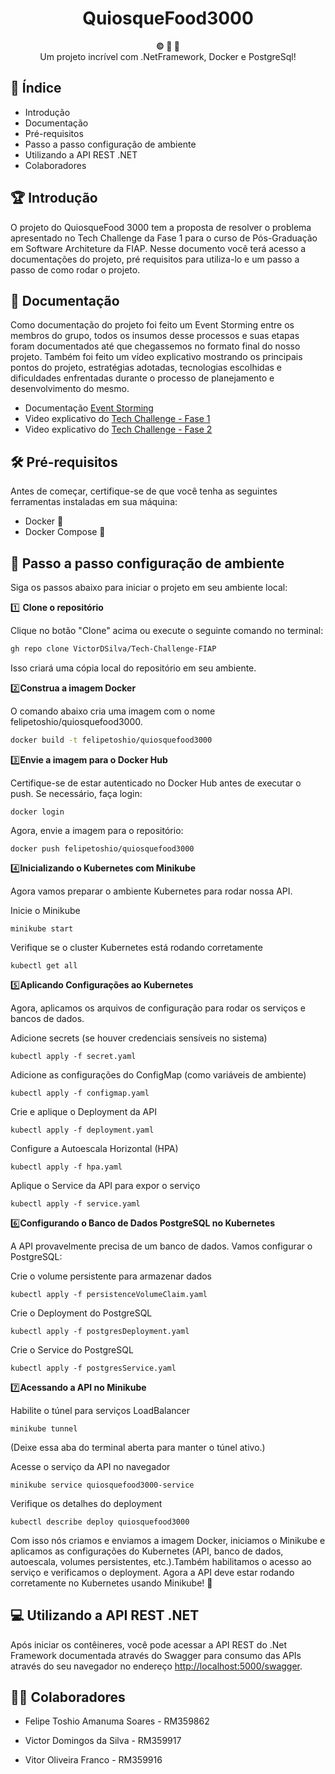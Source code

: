 
<h1 align="center">QuiosqueFood3000</h1>

<div align="center">
  <strong>©️ 🐳 🐘 </strong>
</div>
<div align="center">
  Um projeto incrível com .NetFramework, Docker e PostgreSql!
</div>

## 📖 Índice

- Introdução
- Documentação
- Pré-requisitos
- Passo a passo configuração de ambiente
- Utilizando a API REST .NET
- Colaboradores

## 🏆 Introdução

O projeto do QuiosqueFood 3000 tem a proposta de resolver o problema apresentado no Tech Challenge da Fase 1 para o curso de Pós-Graduação em Software Architeture da FIAP. Nesse documento você terá acesso a documentações do projeto, pré requisitos para utiliza-lo e um passo a passo de como rodar o projeto.

## 📄 Documentação

Como documentação do projeto foi feito um Event Storming entre os membros do grupo, todos os insumos desse processos e suas etapas foram documentados até que chegassemos no formato final do nosso projeto. Também foi feito um vídeo explicativo mostrando os principais pontos do projeto, estratégias adotadas, tecnologias escolhidas e dificuldades enfrentadas durante o processo de planejamento e desenvolvimento do mesmo.

- Documentação [Event Storming](https://miro.com/app/board/uXjVLEMVBGE=/)
- Video explicativo do [Tech Challenge - Fase 1](https://drive.google.com/file/d/15svsZTA-br8HuAhEG3dh0rw4ogem8Fid/view?usp=sharing)
- Video explicativo do [Tech Challenge - Fase 2](https://drive.google.com/file/d/129m0TCm2aMIT78FVRTBOPBsQ6-Q_8idD/view?usp=sharing) 

## 🛠️ Pré-requisitos

Antes de começar, certifique-se de que você tenha as seguintes ferramentas instaladas em sua máquina:

- Docker 🐳
- Docker Compose 🐙

## 🚀 Passo a passo configuração de ambiente

Siga os passos abaixo para iniciar o projeto em seu ambiente local:

1️⃣ **Clone o repositório**

Clique no botão "Clone" acima ou execute o seguinte comando no terminal:

```bash
gh repo clone VictorDSilva/Tech-Challenge-FIAP
```

Isso criará uma cópia local do repositório em seu ambiente.

2️⃣**Construa a imagem Docker**

O comando abaixo cria uma imagem com o nome felipetoshio/quiosquefood3000.

```bash
docker build -t felipetoshio/quiosquefood3000
```

3️⃣**Envie a imagem para o Docker Hub**

Certifique-se de estar autenticado no Docker Hub antes de executar o push. Se necessário, faça login:
```
docker login
```

Agora, envie a imagem para o repositório:
```
docker push felipetoshio/quiosquefood3000
```

4️⃣**Inicializando o Kubernetes com Minikube**

Agora vamos preparar o ambiente Kubernetes para rodar nossa API.

Inicie o Minikube
```
minikube start
```
Verifique se o cluster Kubernetes está rodando corretamente
```
kubectl get all
```
5️⃣**Aplicando Configurações ao Kubernetes**

Agora, aplicamos os arquivos de configuração para rodar os serviços e bancos de dados.

Adicione secrets (se houver credenciais sensíveis no sistema)
```
kubectl apply -f secret.yaml
```

Adicione as configurações do ConfigMap (como variáveis de ambiente)
```
kubectl apply -f configmap.yaml
```

Crie e aplique o Deployment da API
```
kubectl apply -f deployment.yaml
```

Configure a Autoescala Horizontal (HPA)
```
kubectl apply -f hpa.yaml
```
Aplique o Service da API para expor o serviço
```
kubectl apply -f service.yaml
```


6️⃣**Configurando o Banco de Dados PostgreSQL no Kubernetes**

A API provavelmente precisa de um banco de dados. Vamos configurar o PostgreSQL:

Crie o volume persistente para armazenar dados
```
kubectl apply -f persistenceVolumeClaim.yaml
```

Crie o Deployment do PostgreSQL
```
kubectl apply -f postgresDeployment.yaml
```

Crie o Service do PostgreSQL
```
kubectl apply -f postgresService.yaml
```
7️⃣**Acessando a API no Minikube**

Habilite o túnel para serviços LoadBalancer
```
minikube tunnel
```
(Deixe essa aba do terminal aberta para manter o túnel ativo.)

Acesse o serviço da API no navegador
```
minikube service quiosquefood3000-service
```

Verifique os detalhes do deployment
```
kubectl describe deploy quiosquefood3000
```

Com isso nós criamos e enviamos a imagem Docker, iniciamos o Minikube e aplicamos as configurações do Kubernetes (API, banco de dados, autoescala, volumes persistentes, etc.).Também habilitamos o acesso ao serviço e verificamos o deployment. Agora a API deve estar rodando corretamente no Kubernetes usando Minikube! 🚀

## 💻  Utilizando a API REST .NET

Após iniciar os contêineres, você pode acessar a API REST do .Net Framework documentada através do Swagger para consumo das APIs através do seu navegador no endereço [http://localhost:5000/swagger](http://localhost:5000/swagger).

## 👨‍💼 Colaboradores

- Felipe Toshio Amanuma Soares - RM359862

- Victor Domingos da Silva - RM359917

- Vitor Oliveira Franco - RM359916

